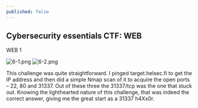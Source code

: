 ```yaml
---
published: false
---
```

## Cybersecurity essentials CTF: WEB

WEB 1

![6-1.png]({{site.baseurl}}/_posts/6-1.png)
![6-2.png]({{site.baseurl}}/_posts/6-2.png)

This challenge was quite straightforward. I pinged target.helsec.fi to get the IP address and then did a simple Nmap scan of it to acquire the open ports – 22, 80 and 31337. Out of these three the 31337/tcp was the one that stuck out. Knowing the lighthearted nature of this challenge, that was indeed the correct answer, giving me the great start as a 31337 h4Xx0r.
